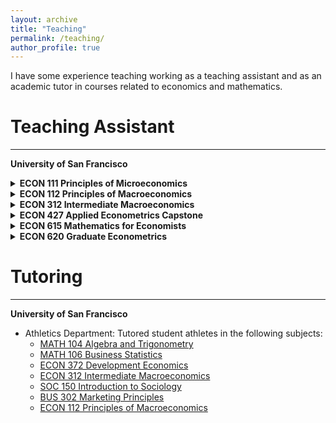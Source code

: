 ```yaml
---
layout: archive
title: "Teaching"
permalink: /teaching/
author_profile: true
---
```


I have some experience teaching working as a teaching assistant and as an academic tutor in courses related to economics and mathematics.

Teaching Assistant
========

- - - - - - 

**University of San Francisco**

<details>
  <summary> <strong> ECON 111 Principles of Microeconomics</strong> </summary>
   <ul>
     <li> Instructor: <a href="https://normanlo4319.github.io/Norman_Lo_Web/" target="_blank"> Norman Lo </a></li>
     <li><a href="https://catalog.usfca.edu/preview_course_nopop.php?catoid=22&coid=186538" target="_blank">Course Link</a></li>
   </ul>
</details>  

<details>
  <summary> <strong> ECON 112 Principles of Macroeconomics</strong> </summary>
   <ul>
     <li> Instructor: <a href="https://www.usfca.edu/faculty/todd-fitch" target="_blank"> Todd Fitch </a></li>
     <li><a href="https://catalog.usfca.edu/preview_course_nopop.php?catoid=22&coid=186539" target="_blank">Course Link</a></li>
   </ul>
</details>  
  
<details>
  <summary> <strong> ECON 312 Intermediate Macroeconomics</strong> </summary>
   <ul>
     <li> Instructor: <a href="https://www.usfca.edu/faculty/todd-fitch" target="_blank"> Todd Fitch </a></li>
     <li><a href="https://catalog.usfca.edu/preview_course_nopop.php?catoid=22&coid=186549" target="_blank">Course Link</a></li>
   </ul>
</details>  

<details>
  <summary> <strong> ECON 427 Applied Econometrics Capstone</strong> </summary>
   <ul>
     <li> Instructor: <a href="https://scholar.google.com/citations?user=c97cvAwAAAAJ&hl=en" target="_blank"> Michael Jonas </a></li>
     <li><a href="https://catalog.usfca.edu/preview_course_nopop.php?catoid=22&coid=189556" target="_blank">Course Link</a></li>
   </ul>
</details>  

<details>
  <summary> <strong> ECON 615 Mathematics for Economists</strong> </summary>
   <ul>
     <li> Instructor: <a href="https://www.alessandracassar.net/" target="_blank"> Alessandra Cassar </a></li>
     <li><a href="https://catalog.usfca.edu/preview_program.php?catoid=22&poid=13244&returnto=3107" target="_blank">Course Link</a></li>
   </ul>
</details>  

<details>
  <summary> <strong> ECON 620 Graduate Econometrics</strong> </summary>
   <ul>
     <li> Instructor: <a href="https://sites.google.com/site/jesseanttilahughes/" target="_blank"> Jesse Antilla-Hughes </a></li>
     <li><a href="https://catalog.usfca.edu/preview_program.php?catoid=22&poid=13244&returnto=3107" target="_blank">Course Link</a></li>
   </ul>
</details>  


Tutoring
========

- - - - - - 

**University of San Francisco**
* Athletics Department: Tutored student athletes in the following subjects:
  * [MATH 104 Algebra and Trigonometry](https://catalog.usfca.edu/preview_course_nopop.php?catoid=35&coid=531753)
  * [MATH 106 Business Statistics](https://catalog.usfca.edu/preview_program.php?catoid=22&poid=34872&returnto=3104)
  * [ECON 372 Development Economics](https://catalog.usfca.edu/preview_course_nopop.php?catoid=22&coid=186554)
  * [ECON 312 Intermediate Macroeconomics](https://catalog.usfca.edu/preview_course_nopop.php?catoid=22&coid=186549)
  * [SOC 150 Introduction to Sociology](https://catalog.usfca.edu/preview_course_nopop.php?catoid=22&coid=188652)
  * [BUS 302 Marketing Principles](https://catalog.usfca.edu/preview_course_nopop.php?catoid=35&coid=530317)
  * [ECON 112 Principles of Macroeconomics](https://catalog.usfca.edu/preview_course_nopop.php?catoid=22&coid=186539)
